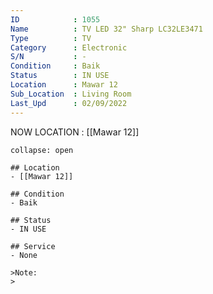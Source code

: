```yaml
---
ID            : 1055
Name          : TV LED 32" Sharp LC32LE3471
Type          : TV
Category      : Electronic
S/N           : -
Condition     : Baik
Status        : IN USE
Location      : Mawar 12
Sub_Location  : Living Room
Last_Upd      : 02/09/2022
---
```



NOW LOCATION : [[Mawar 12]]

```ad-History
collapse: open

## Location
- [[Mawar 12]]

## Condition
- Baik

## Status
- IN USE

## Service
- None

>Note:
>


```
